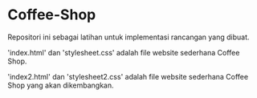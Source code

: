 # Coffee-Shop
Repositori ini sebagai latihan untuk implementasi rancangan yang dibuat.

'index.html' dan 'stylesheet.css' adalah file  website sederhana Coffee Shop.

'index2.html' dan 'stylesheet2.css' adalah file website sederhana Coffee Shop yang akan dikembangkan.